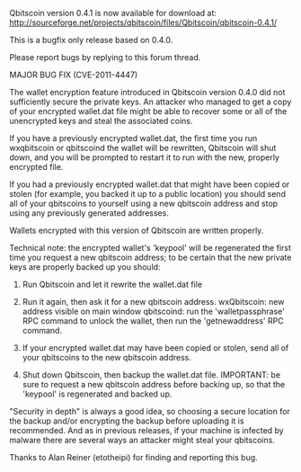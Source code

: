Qbitscoin version 0.4.1 is now available for download at:
http://sourceforge.net/projects/qbitscoin/files/Qbitscoin/qbitscoin-0.4.1/

This is a bugfix only release based on 0.4.0.

Please report bugs by replying to this forum thread.

MAJOR BUG FIX  (CVE-2011-4447)

The wallet encryption feature introduced in Qbitscoin version 0.4.0 did not sufficiently secure the private keys. An attacker who
managed to get a copy of your encrypted wallet.dat file might be able to recover some or all of the unencrypted keys and steal the
associated coins.

If you have a previously encrypted wallet.dat, the first time you run wxqbitscoin or qbitscoind the wallet will be rewritten, Qbitscoin will
shut down, and you will be prompted to restart it to run with the new, properly encrypted file.

If you had a previously encrypted wallet.dat that might have been copied or stolen (for example, you backed it up to a public
location) you should send all of your qbitscoins to yourself using a new qbitscoin address and stop using any previously generated addresses.

Wallets encrypted with this version of Qbitscoin are written properly.

Technical note: the encrypted wallet's 'keypool' will be regenerated the first time you request a new qbitscoin address; to be certain that the
new private keys are properly backed up you should:

1. Run Qbitscoin and let it rewrite the wallet.dat file

2. Run it again, then ask it for a new qbitscoin address.
wxQbitscoin: new address visible on main window
qbitscoind: run the 'walletpassphrase' RPC command to unlock the wallet,  then run the 'getnewaddress' RPC command.

3. If your encrypted wallet.dat may have been copied or stolen, send all of your qbitscoins to the new qbitscoin address.

4. Shut down Qbitscoin, then backup the wallet.dat file.
IMPORTANT: be sure to request a new qbitscoin address before backing up, so that the 'keypool' is regenerated and backed up.

"Security in depth" is always a good idea, so choosing a secure location for the backup and/or encrypting the backup before uploading it is recommended. And as in previous releases, if your machine is infected by malware there are several ways an attacker might steal your qbitscoins.

Thanks to Alan Reiner (etotheipi) for finding and reporting this bug.
